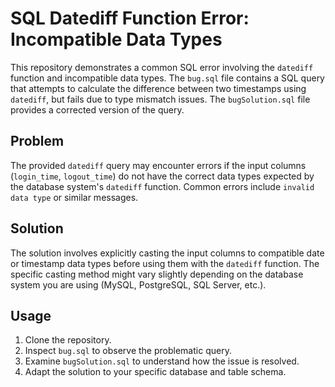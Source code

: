 # SQL Datediff Function Error: Incompatible Data Types

This repository demonstrates a common SQL error involving the `datediff` function and incompatible data types. The `bug.sql` file contains a SQL query that attempts to calculate the difference between two timestamps using `datediff`, but fails due to type mismatch issues. The `bugSolution.sql` file provides a corrected version of the query.

## Problem

The provided `datediff` query may encounter errors if the input columns (`login_time`, `logout_time`) do not have the correct data types expected by the database system's `datediff` function.  Common errors include `invalid data type` or similar messages.

## Solution

The solution involves explicitly casting the input columns to compatible date or timestamp data types before using them with the `datediff` function.  The specific casting method might vary slightly depending on the database system you are using (MySQL, PostgreSQL, SQL Server, etc.).

## Usage

1. Clone the repository.
2. Inspect `bug.sql` to observe the problematic query.
3. Examine `bugSolution.sql` to understand how the issue is resolved.
4. Adapt the solution to your specific database and table schema.